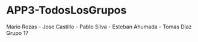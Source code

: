# APP3-TodosLosGrupos
Mario Rozas - Jose Castillo - Pablo Silva - Esteban Ahumada - Tomas Diaz
Grupo 17 
